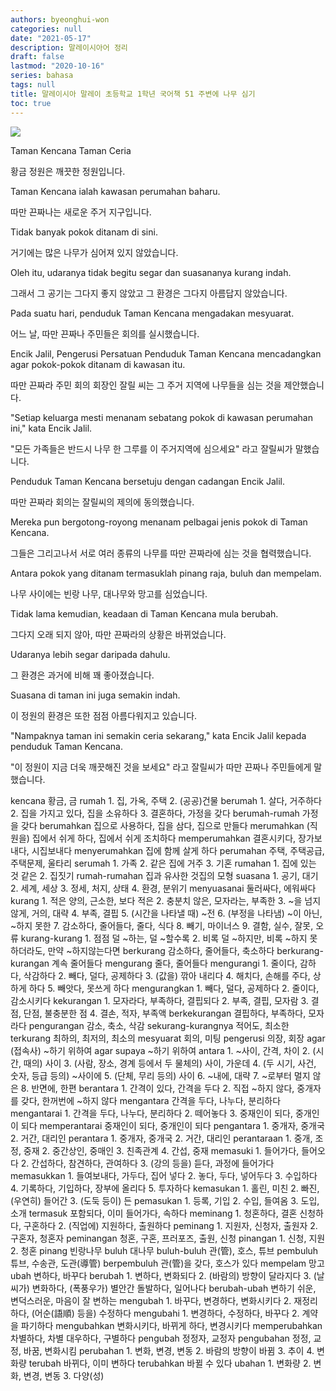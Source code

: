 ```yaml
---
authors: byeonghui-won
categories: null
date: "2021-05-17"
description: 말레이시아어 정리
draft: false
lastmod: "2020-10-16"
series: bahasa
tags: null
title: 말레이시아 말레이 초등학교 1학년 국어책 51 주변에 나무 심기
toc: true
---
```


![](https://t1.daumcdn.net/cfile/tistory/241E753B5921F90B2F)


Taman Kencana Taman Ceria

황금 정원은 깨끗한 정원입니다.



Taman Kencana ialah kawasan perumahan baharu.

따만 끈짜나는 새로운 주거 지구입니다.



Tidak banyak pokok ditanam di sini.

거기에는 많은 나무가 심어져 있지 않았습니다.



Oleh itu, udaranya tidak begitu segar dan suasananya kurang indah.

그래서 그 공기는 그다지 좋지 않았고 그 환경은 그다지 아름답지 않았습니다.



Pada suatu hari, penduduk Taman Kencana mengadakan mesyuarat.

어느 날, 따만 끈짜나 주민들은 회의를 실시했습니다.



Encik Jalil, Pengerusi Persatuan Penduduk Taman Kencana mencadangkan agar pokok-pokok ditanam di kawasan itu.

따만 끈짜라 주민 회의 회장인 잘릴 씨는 그 주거 지역에 나무들을 심는 것을 제안했습니다.



"Setiap keluarga mesti menanam sebatang pokok di kawasan perumahan ini," kata Encik Jalil.

"모든 가족들은 반드시 나무 한 그루를 이 주거지역에 심으세요" 라고 잘릴씨가 말했습니다.



Penduduk Taman Kencana bersetuju dengan cadangan Encik Jalil.

따만 끈짜라 회의는 잘릴씨의 제의에 동의했습니다.



Mereka pun bergotong-royong menanam pelbagai jenis pokok di Taman Kencana.

그들은 그리고나서 서로 여러 종류의 나무를 따만 끈짜라에 심는 것을 협력했습니다.



Antara pokok yang ditanam termasuklah pinang raja, buluh dan mempelam.

나무 사이에는 빈랑 나무, 대나무와 망고를 심었습니다.



Tidak lama kemudian, keadaan di Taman Kencana mula berubah.

그다지 오래 되지 않아, 따만 끈짜라의 상황은 바뀌었습니다.



Udaranya lebih segar daripada dahulu.

그 환경은 과거에 비해 꽤 좋아졌습니다.



Suasana di taman ini juga semakin indah.

이 정원의 환경은 또한 점점 아름다워지고 있습니다.



"Nampaknya taman ini semakin ceria sekarang," kata Encik Jalil kepada penduduk Taman Kencana.

"이 정원이 지금 더욱 깨끗해진 것을 보세요" 라고 잘릴씨가 따만 끈짜나 주민들에게 말했습니다.



kencana 황금, 금 rumah 1. 집, 가옥, 주택 2. (공공)건물 berumah 1. 살다, 거주하다 2. 집을 가지고 있다, 집을 소유하다 3. 결혼하다, 가정을 갖다 berumah-rumah 가정을 갖다 berumahkan 집으로 사용하다, 집을 삼다, 집으로 만들다 merumahkan (직원을) 집에서 쉬게 하다, 집에서 쉬게 조치하다 memperumahkan 결혼시키다, 장가보내다, 시집보내다 menyerumahkan 집에 함께 살게 하다 perumahan 주택, 주택공급, 주택문제, 울타리 serumah 1. 가족 2. 같은 집에 거주 3. 기혼 rumahan 1. 집에 있는 것 같은 2. 집짓기 rumah-rumahan 집과 유사한 것집의 모형 suasana 1. 공기, 대기 2. 세계, 세상 3. 정세, 처지, 상태 4. 환경, 분위기 menyuasanai 둘러싸다, 에워싸다 kurang 1. 적은 양의, 근소한, 보다 적은 2. 충분치 않은, 모자라는, 부족한 3. ~을 넘지 않게, 거의, 대략 4. 부족, 결핍 5. (시간을 나타낼 때) ~전 6. (부정을 나타냄) ~이 아닌, ~하지 못한 7. 감소하다, 줄어들다, 줄다, 식다 8. 빼기, 마이너스 9. 결함, 실수, 잘못, 오류 kurang-kurang 1. 점점 덜 ~하는, 덜 ~할수록 2. 비록 덜 ~하지만, 비록 ~하지 못하더라도, 만약 ~하지않는다면 berkurang 감소하다, 줄어들다, 축소하다 berkurang-kurangan 계속 줄어들다 mengurang 줄다, 줄어들다 mengurangi 1. 줄이다, 감하다, 삭감하다 2. 빼다, 덜다, 공제하다 3. (값을) 깎아 내리다 4. 해치다, 손해를 주다, 상하게 하다 5. 빼앗다, 못쓰게 하다 mengurangkan 1. 빼다, 덜다, 공제하다 2. 줄이다, 감소시키다 kekurangan 1. 모자라다, 부족하다, 결핍되다 2. 부족, 결핍, 모자람 3. 결점, 단점, 불충분한 점 4. 결손, 적자, 부족액 berkekurangan 결핍하다, 부족하다, 모자라다 pengurangan 감소, 축소, 삭감 sekurang-kurangnya 적어도, 최소한 terkurang 최하의, 최저의, 최소의 mesyuarat 회의, 미팅 pengerusi 의장, 회장 agar (접속사)  ~하기 위하여 agar supaya ~하기 위하여 antara 1. ~사이, 간격, 차이 2. (시간, 때의) 사이 3. (사람, 장소, 경계 등에서 두 물체의) 사이, 가운데 4. (두 시기, 사건, 숫자, 등급 등의) ~사이에 5. (단체, 무리 등의) 사이 6. ~내에, 대략 7. ~로부터 멀지 않은 8. 반면에, 한편 berantara 1. 간격이 있다, 간격을 두다 2. 직접 ~하지 않다, 중개자를 갖다, 한꺼번에 ~하지 않다 mengantara 간격을 두다, 나누다, 분리하다 mengantarai 1. 간격을 두다, 나누다, 분리하다 2. 떼어놓다 3. 중재인이 되다, 중개인이 되다 memperantarai 중재인이 되다, 중개인이 되다 pengantara 1. 중개자, 중개국 2. 거간, 대리인 perantara 1. 중개자, 중개국 2. 거간, 대리인 perantaraan 1. 중개, 조정, 중재 2. 중간상인, 중매인 3. 친족관계 4. 간섭, 중재 memasuki 1. 들어가다, 들어오다 2. 간섭하다, 참견하다, 관여하다 3. (강의 등을) 듣다, 과정에 들어가다 memasukkan 1. 들여보내다, 가두다, 집어 넣다 2. 놓다, 두다, 넣어두다 3. 수입하다 4. 기록하다, 기입하다, 장부에 올리다 5. 투자하다 kemasukan 1. 홀린, 미친 2. 빠진, (우연히) 들어간 3. (도둑 등이) 든 pemasukan 1. 등록, 기입 2. 수입, 들여옴 3. 도입, 소개 termasuk 포함되다, 이미 들어가다, 속하다 meminang 1. 청혼하다, 결혼 신청하다, 구혼하다 2. (직업에) 지원하다, 출원하다 peminang 1. 지원자, 신청자, 출원자 2. 구혼자, 청혼자 peminangan 청혼, 구혼, 프러포즈, 출원, 신청 pinangan 1. 신청, 지원 2. 청혼 pinang 빈랑나무 buluh 대나무 buluh-buluh 관(管), 호스, 튜브 pembuluh 튜브, 수송관, 도관(導管) berpembuluh 관(管)을 갖다, 호스가 있다 mempelam 망고 ubah 변하다, 바꾸다 berubah 1. 변하다, 변화되다 2. (바람의) 방향이 달라지다 3. (날씨가) 변화하다, (폭풍우가) 별안간 돌발하다, 일어나다 berubah-ubah 변하기 쉬운, 변덕스러운, 마음이 잘 변하는 mengubah 1. 바꾸다, 변경하다, 변화시키다 2. 재정리하다, (어순(語順) 등을) 수정하다 mengubahi 1. 변경하다, 수정하다, 바꾸다 2. 계약을 파기하다 mengubahkan 변화시키다, 바뀌게 하다, 변경시키다 memperubahkan 차별하다, 차별 대우하다, 구별하다 pengubah 정정자, 교정자 pengubahan 정정, 교정, 바꿈, 변화시킴 perubahan 1. 변화, 변경, 변동 2. 바람의 방향이 바뀜 3. 추이 4. 변화량 terubah 바뀌다, 이미 변하다 terubahkan 바뀔 수 있다 ubahan 1. 변화량 2. 변화, 변경, 변동 3. 다양(성)
